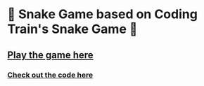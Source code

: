 # 🚂 Snake Game based on Coding Train's Snake Game 🚂 #

## [Play the game here](https://editor.p5js.org/LeaskN/full/PWpkIkjld)

### [Check out the code here](https://editor.p5js.org/LeaskN/present/PWpkIkjld)

